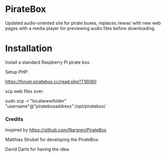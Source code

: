 # PirateBox
Updated audio-oriented site for pirate boxes, replaces /www/ with new web pages with a media player for previewing audio files before downloading.

# Installation

Install a standard Raspberry Pi pirate box. 

Setup PHP:

https://forum.piratebox.cc/read.php?7,16060

scp web files over:

sudo scp -r "localwwwfolder" "username"@"pirateboxaddress":/opt/piratebox/

### Credits 
Inspired by https://github.com/Nargren/PirateBox

Matthias Strubel for developing the PirateBox.

David Darts for having the idea.